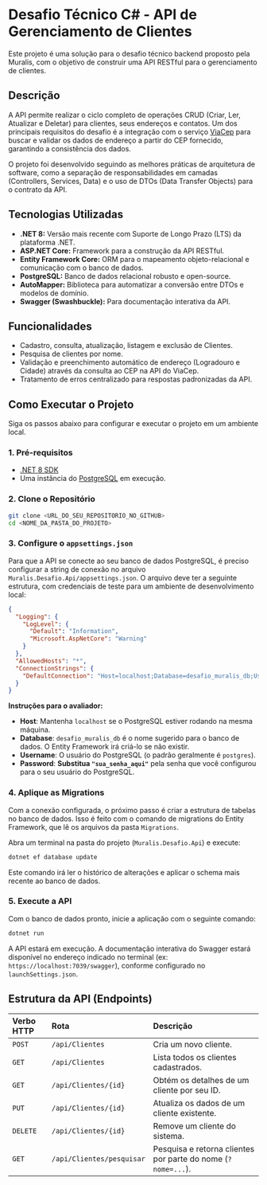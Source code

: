 ﻿# Desafio Técnico C# - API de Gerenciamento de Clientes

Este projeto é uma solução para o desafio técnico backend proposto pela Muralis, com o objetivo de construir uma API RESTful para o gerenciamento de clientes.

## Descrição

A API permite realizar o ciclo completo de operações CRUD (Criar, Ler, Atualizar e Deletar) para clientes, seus endereços e contatos. Um dos principais requisitos do desafio é a integração com o serviço [ViaCep](https://viacep.com.br/) para buscar e validar os dados de endereço a partir do CEP fornecido, garantindo a consistência dos dados.

O projeto foi desenvolvido seguindo as melhores práticas de arquitetura de software, como a separação de responsabilidades em camadas (Controllers, Services, Data) e o uso de DTOs (Data Transfer Objects) para o contrato da API.

## Tecnologias Utilizadas

* **.NET 8:** Versão mais recente com Suporte de Longo Prazo (LTS) da plataforma .NET.
* **ASP.NET Core:** Framework para a construção da API RESTful.
* **Entity Framework Core:** ORM para o mapeamento objeto-relacional e comunicação com o banco de dados.
* **PostgreSQL:** Banco de dados relacional robusto e open-source.
* **AutoMapper:** Biblioteca para automatizar a conversão entre DTOs e modelos de domínio.
* **Swagger (Swashbuckle):** Para documentação interativa da API.

## Funcionalidades

* Cadastro, consulta, atualização, listagem e exclusão de Clientes.
* Pesquisa de clientes por nome.
* Validação e preenchimento automático de endereço (Logradouro e Cidade) através da consulta ao CEP na API do ViaCep.
* Tratamento de erros centralizado para respostas padronizadas da API.

## Como Executar o Projeto

Siga os passos abaixo para configurar e executar o projeto em um ambiente local.

### 1. Pré-requisitos

* [.NET 8 SDK](https://dotnet.microsoft.com/en-us/download/dotnet/8.0)
* Uma instância do [PostgreSQL](https://www.postgresql.org/download/) em execução.

### 2. Clone o Repositório

```bash
git clone <URL_DO_SEU_REPOSITORIO_NO_GITHUB>
cd <NOME_DA_PASTA_DO_PROJETO>
```

### 3. Configure o `appsettings.json`

Para que a API se conecte ao seu banco de dados PostgreSQL, é preciso configurar a string de conexão no arquivo `Muralis.Desafio.Api/appsettings.json`. O arquivo deve ter a seguinte estrutura, com credenciais de teste para um ambiente de desenvolvimento local:

```json
{
  "Logging": {
    "LogLevel": {
      "Default": "Information",
      "Microsoft.AspNetCore": "Warning"
    }
  },
  "AllowedHosts": "*",
  "ConnectionStrings": {
    "DefaultConnection": "Host=localhost;Database=desafio_muralis_db;Username=postgres;Password=sua_senha_aqui"
  }
}
```

**Instruções para o avaliador:**
* **Host**: Mantenha `localhost` se o PostgreSQL estiver rodando na mesma máquina.
* **Database**: `desafio_muralis_db` é o nome sugerido para o banco de dados. O Entity Framework irá criá-lo se não existir.
* **Username**: O usuário do PostgreSQL (o padrão geralmente é `postgres`).
* **Password**: **Substitua `"sua_senha_aqui"`** pela senha que você configurou para o seu usuário do PostgreSQL.

### 4. Aplique as Migrations

Com a conexão configurada, o próximo passo é criar a estrutura de tabelas no banco de dados. Isso é feito com o comando de migrations do Entity Framework, que lê os arquivos da pasta `Migrations`.

Abra um terminal na pasta do projeto (`Muralis.Desafio.Api`) e execute:

```bash
dotnet ef database update
```
Este comando irá ler o histórico de alterações e aplicar o schema mais recente ao banco de dados.

### 5. Execute a API

Com o banco de dados pronto, inicie a aplicação com o seguinte comando:

```bash
dotnet run
```

A API estará em execução. A documentação interativa do Swagger estará disponível no endereço indicado no terminal (ex: `https://localhost:7039/swagger`), conforme configurado no `launchSettings.json`.

## Estrutura da API (Endpoints)

| Verbo HTTP | Rota | Descrição |
| :--- | :--- | :--- |
| `POST` | `/api/Clientes` | Cria um novo cliente. |
| `GET` | `/api/Clientes` | Lista todos os clientes cadastrados. |
| `GET` | `/api/Clientes/{id}` | Obtém os detalhes de um cliente por seu ID. |
| `PUT` | `/api/Clientes/{id}` | Atualiza os dados de um cliente existente. |
| `DELETE` | `/api/Clientes/{id}` | Remove um cliente do sistema. |
| `GET` | `/api/Clientes/pesquisar`| Pesquisa e retorna clientes por parte do nome (`?nome=...`). |